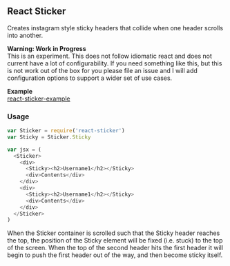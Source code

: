 ## React Sticker
Creates instagram style sticky headers that collide when one header scrolls into another.

**Warning: Work in Progress**  
This is an experiment. This does not follow idiomatic react and does not current have a lot of configurability. If you need something like this, but this is not work out of the box for you please file an issue and I will add configuration options to support a wider set of use cases.

**Example**  
[react-sticker-example](https://github.com/rt2zz/react-sticker-example)

### Usage
```js
var Sticker = require('react-sticker')
var Sticky = Sticker.Sticky

var jsx = (
  <Sticker>
    <div>
      <Sticky><h2>Username1</h2></Sticky>
      <div>Contents</div>
    </div>
    <div>
      <Sticky><h2>Username1</h2></Sticky>
      <div>Contents</div>
    </div>
  </Sticker>
)
```

When the Sticker container is scrolled such that the Sticky header reaches the top, the position of the Sticky element will be fixed (i.e. stuck) to the top of the screen.  When the top of the second header hits the first header it will begin to push the first header out of the way, and then become sticky itself.
